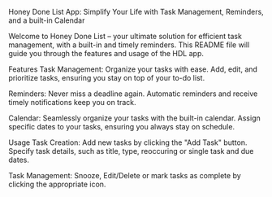 Honey Done List App: Simplify Your Life with Task Management, Reminders, and a built-in Calendar

Welcome to Honey Done List – your ultimate solution for efficient task management, with a built-in and timely reminders. This README file will guide you through the features and usage of the HDL app.

Features Task Management: Organize your tasks with ease. Add, edit, and prioritize tasks, ensuring you stay on top of your to-do list.

Reminders: Never miss a deadline again. Automatic reminders and receive timely notifications keep you on track.

Calendar: Seamlessly organize your tasks with the built-in calendar. Assign specific dates to your tasks, ensuring you always stay on schedule.

Usage Task Creation: Add new tasks by clicking the "Add Task" button. Specify task details, such as title, type, reoccuring or single task and due dates.

Task Management: Snooze, Edit/Delete or mark tasks as complete by clicking the appropriate icon.

